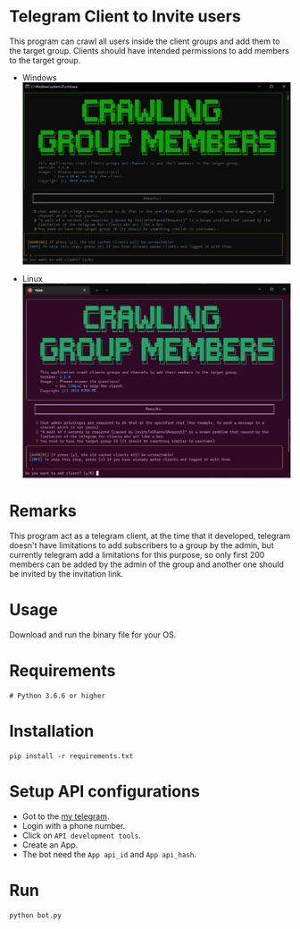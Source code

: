 # Telegram Client to Invite users

This program can crawl all users inside the client groups and add them to the target group. Clients should have intended permissions to add members to the target group.

- Windows
![Terminal Screenshot](/assets/images/next.windows.png)

- Linux
![Terminal Screenshot](/assets/images/next.linux.png)

# Remarks
This program act as a telegram client, at the time that it developed, telegram doesn't have limitations to add subscribers to a group by the admin, but currently telegram add a limitations for this purpose, so only first 200 members can be added by the admin of the group and another one should be invited by the invitation link.

# Usage
Download and run the binary file for your OS.

# Requirements

```shell
# Python 3.6.6 or higher
```

# Installation
```shell
pip install -r requirements.txt
```

# Setup API configurations
- Got to the [my telegram](https://my.telegram.org/).
- Login with a phone number.
- Click on `API development tools`.
- Create an App.
- The bot need the `App api_id` and `App api_hash`.

# Run
```shell
python bot.py 
```
